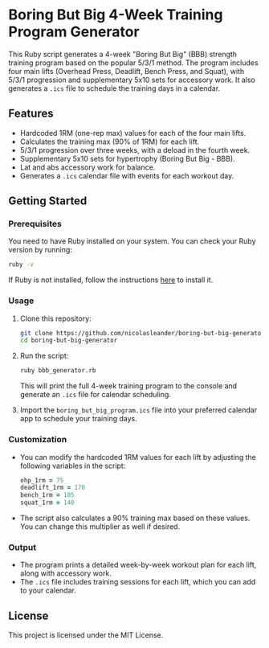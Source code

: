 # Boring But Big 4-Week Training Program Generator

This Ruby script generates a 4-week "Boring But Big" (BBB) strength training program based on the popular 5/3/1 method. The program includes four main lifts (Overhead Press, Deadlift, Bench Press, and Squat), with 5/3/1 progression and supplementary 5x10 sets for accessory work. It also generates a `.ics` file to schedule the training days in a calendar.

## Features

- Hardcoded 1RM (one-rep max) values for each of the four main lifts.
- Calculates the training max (90% of 1RM) for each lift.
- 5/3/1 progression over three weeks, with a deload in the fourth week.
- Supplementary 5x10 sets for hypertrophy (Boring But Big - BBB).
- Lat and abs accessory work for balance.
- Generates a `.ics` calendar file with events for each workout day.
  
## Getting Started

### Prerequisites

You need to have Ruby installed on your system. You can check your Ruby version by running:

```bash
ruby -v
```

If Ruby is not installed, follow the instructions [here](https://www.ruby-lang.org/en/documentation/installation/) to install it.

### Usage

1. Clone this repository:

    ```bash
    git clone https://github.com/nicolasleander/boring-but-big-generator.git
    cd boring-but-big-generator
    ```

2. Run the script:

    ```bash
    ruby bbb_generator.rb
    ```

    This will print the full 4-week training program to the console and generate an `.ics` file for calendar scheduling.

3. Import the `boring_but_big_program.ics` file into your preferred calendar app to schedule your training days.

### Customization

- You can modify the hardcoded 1RM values for each lift by adjusting the following variables in the script:

  ```ruby
  ohp_1rm = 75
  deadlift_1rm = 170
  bench_1rm = 105
  squat_1rm = 140
  ```

- The script also calculates a 90% training max based on these values. You can change this multiplier as well if desired.

### Output

- The program prints a detailed week-by-week workout plan for each lift, along with accessory work.
- The `.ics` file includes training sessions for each lift, which you can add to your calendar.

## License

This project is licensed under the MIT License.

